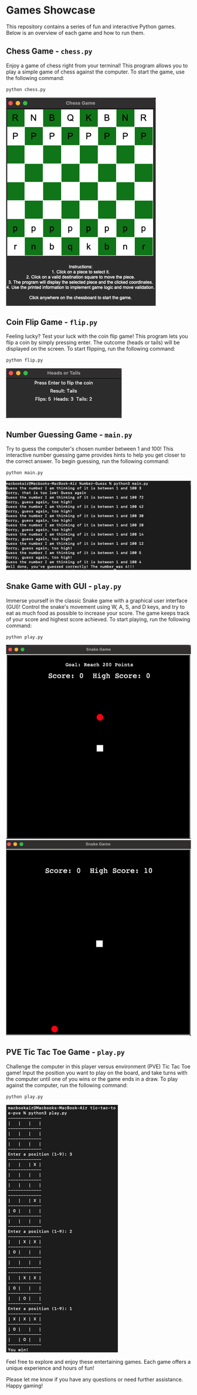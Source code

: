 # Games Showcase

This repository contains a series of fun and interactive Python games. Below is an overview of each game and how to run them.

## Chess Game - `chess.py`

Enjoy a game of chess right from your terminal! This program allows you to play a simple game of chess against the computer. To start the game, use the following command:

```bash
python chess.py
```

![Simple chess game](https://github.com/adodea8991/03-Games/blob/main/Chess-simple/Screenshot%202023-07-27%20at%2022.58.27.png)


## Coin Flip Game - `flip.py`

Feeling lucky? Test your luck with the coin flip game! This program lets you flip a coin by simply pressing enter. The outcome (heads or tails) will be displayed on the screen. To start flipping, run the following command:

```bash
python flip.py
```

![Coin flipping](https://github.com/adodea8991/03-Games/blob/main/Flip-coin/Screenshot%202023-07-27%20at%2022.59.07.png)


## Number Guessing Game - `main.py`

Try to guess the computer's chosen number between 1 and 100! This interactive number guessing game provides hints to help you get closer to the correct answer. To begin guessing, run the following command:

```bash
python main.py
```

![Number guessing](https://github.com/adodea8991/03-Games/blob/main/Number-Guess/Screenshot%202023-07-27%20at%2023.02.56.png)


## Snake Game with GUI - `play.py`

Immerse yourself in the classic Snake game with a graphical user interface (GUI)! Control the snake's movement using W, A, S, and D keys, and try to eat as much food as possible to increase your score. The game keeps track of your score and highest score achieved. To start playing, run the following command:

```bash
python play.py
```

![Game start](https://github.com/adodea8991/03-Games/blob/main/Snake/Screenshot%202023-07-27%20at%2023.00.13.png)
![During the game](https://github.com/adodea8991/03-Games/blob/main/Snake/Screenshot%202023-07-27%20at%2023.00.23.png)


## PVE Tic Tac Toe Game - `play.py`

Challenge the computer in this player versus environment (PVE) Tic Tac Toe game! Input the position you want to play on the board, and take turns with the computer until one of you wins or the game ends in a draw. To play against the computer, run the following command:

```bash
python play.py
```

![Tic Tac Toe PVE](https://github.com/adodea8991/03-Games/blob/main/Tic-tac-toe-pve/Screenshot%202023-07-27%20at%2023.01.04.png)

Feel free to explore and enjoy these entertaining games. Each game offers a unique experience and hours of fun!

Please let me know if you have any questions or need further assistance. Happy gaming!